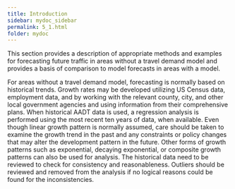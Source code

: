 ```yaml
---
title: Introduction
sidebar: mydoc_sidebar
permalink: 5_1.html
folder: mydoc
---
```


<style>
  div{text-align: justify;}
</style>

This section provides a description of appropriate methods and examples for forecasting future traffic in areas without a travel demand model and provides a basis of comparison to model forecasts in areas with a model.

For areas without a travel demand model, forecasting is normally based on historical trends. Growth rates may be developed utilizing US Census data, employment data, and by working with the relevant county, city, and other local government agencies and using information from their comprehensive plans. When historical AADT data is used, a regression analysis is performed using the most recent ten years of data, when available. Even though linear growth pattern is normally assumed, care should be taken to examine the growth trend in the past and any constraints or policy changes that may alter the development pattern in the future. Other forms of growth patterns such as exponential, decaying exponential, or composite growth patterns can also be used for analysis. The historical data need to be reviewed to check for consistency and reasonableness. Outliers should be reviewed and removed from the analysis if no logical reasons could be found for the inconsistencies.



